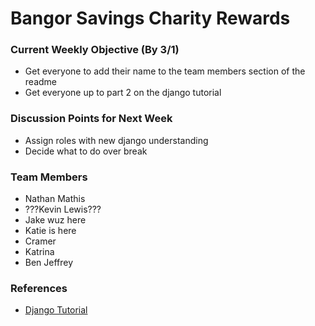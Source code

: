# Bangor Savings Charity Rewards


### Current Weekly Objective (By 3/1)
- Get everyone to add their name to the team members section of the readme
- Get everyone up to part 2 on the django tutorial


### Discussion Points for Next Week
- Assign roles with new django understanding
- Decide what to do over break


### Team Members
- Nathan Mathis
- ???Kevin Lewis???
- Jake wuz here
- Katie is here
- Cramer
- Katrina
- Ben Jeffrey

### References
- [Django Tutorial](https://docs.djangoproject.com/en/1.10/intro/tutorial01/)